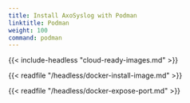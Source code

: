```yaml
---
title: Install AxoSyslog with Podman
linktitle: Podman
weight: 100
command: podman
---
```

<!-- This file is under the copyright of Axoflow, and licensed under Apache License 2.0, except for using the Axoflow and AxoSyslog trademarks. -->

{{< include-headless "cloud-ready-images.md" >}}

{{< readfile "/headless/docker-install-image.md" >}}

{{< readfile "/headless/docker-expose-port.md" >}}
